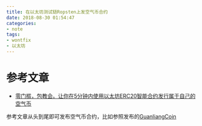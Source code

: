 ```yaml
---
title: 在以太坊测试链Ropsten上发空气币合约
date: 2018-08-30 01:54:47 
categories: 
- note
tags: 
- wontfix
- 以太坊
---
```

# 参考文章
 - [零门槛，包教会。让你在5分钟内使用以太坊ERC20智能合约发行属于自己的空气币](https://www.cnblogs.com/GoodHelper/p/9164894.html)

参考文章从头到尾即可发布空气币合约，比如参照发布的[GuanliangCoin](https://ropsten.etherscan.io/address/0xe8926f60e941bfa22a6aa7c374567a49db943c8b)